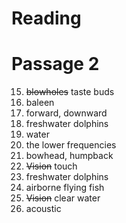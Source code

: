 # Reading

# Passage 2

15. ~~blowholes~~ taste buds
16. baleen
17. forward, downward
18. freshwater dolphins
19. water
20. the lower frequencies
21. bowhead, humpback
22. ~~Vision~~ touch
23. freshwater dolphins
24. airborne flying fish
25. ~~Vision~~ clear water
26. acoustic


